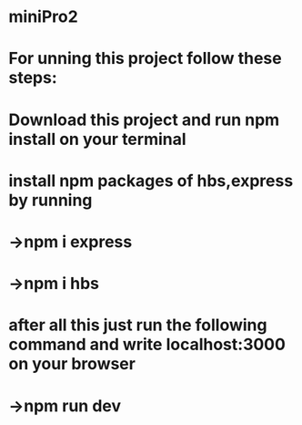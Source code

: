 # miniPro2

# For unning this project follow these steps:
# Download this project and run npm install on your terminal
# install npm packages of hbs,express by running
# ->npm i express
# ->npm i hbs
# after all this just run the following command and write localhost:3000 on your browser
# ->npm run dev
